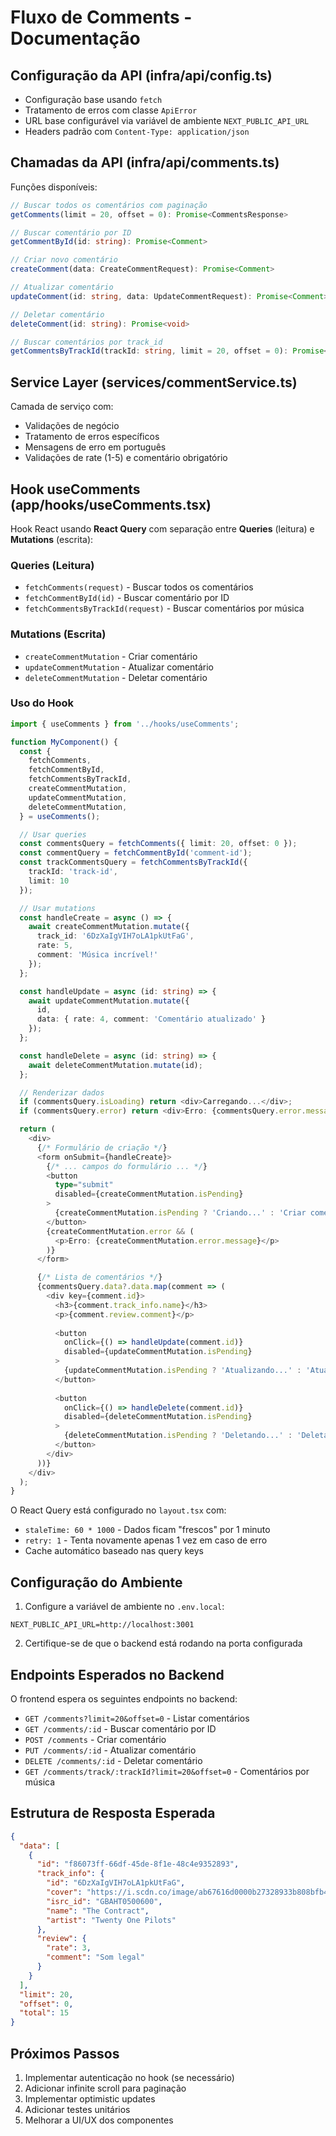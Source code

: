# Fluxo de Comments - Documentação

## Configuração da API (infra/api/config.ts)

- Configuração base usando `fetch`
- Tratamento de erros com classe `ApiError`
- URL base configurável via variável de ambiente `NEXT_PUBLIC_API_URL`
- Headers padrão com `Content-Type: application/json`

## Chamadas da API (infra/api/comments.ts)

Funções disponíveis:

```typescript
// Buscar todos os comentários com paginação
getComments(limit = 20, offset = 0): Promise<CommentsResponse>

// Buscar comentário por ID
getCommentById(id: string): Promise<Comment>

// Criar novo comentário
createComment(data: CreateCommentRequest): Promise<Comment>

// Atualizar comentário
updateComment(id: string, data: UpdateCommentRequest): Promise<Comment>

// Deletar comentário
deleteComment(id: string): Promise<void>

// Buscar comentários por track_id
getCommentsByTrackId(trackId: string, limit = 20, offset = 0): Promise<CommentsResponse>
```

## Service Layer (services/commentService.ts)

Camada de serviço com:

- Validações de negócio
- Tratamento de erros específicos
- Mensagens de erro em português
- Validações de rate (1-5) e comentário obrigatório

## Hook useComments (app/hooks/useComments.tsx)

Hook React usando **React Query** com separação entre **Queries** (leitura) e **Mutations** (escrita):

### Queries (Leitura)
- `fetchComments(request)` - Buscar todos os comentários
- `fetchCommentById(id)` - Buscar comentário por ID
- `fetchCommentsByTrackId(request)` - Buscar comentários por música

### Mutations (Escrita)
- `createCommentMutation` - Criar comentário
- `updateCommentMutation` - Atualizar comentário
- `deleteCommentMutation` - Deletar comentário

### Uso do Hook

```typescript
import { useComments } from '../hooks/useComments';

function MyComponent() {
  const {
    fetchComments,
    fetchCommentById,
    fetchCommentsByTrackId,
    createCommentMutation,
    updateCommentMutation,
    deleteCommentMutation,
  } = useComments();

  // Usar queries
  const commentsQuery = fetchComments({ limit: 20, offset: 0 });
  const commentQuery = fetchCommentById('comment-id');
  const trackCommentsQuery = fetchCommentsByTrackId({ 
    trackId: 'track-id', 
    limit: 10 
  });

  // Usar mutations
  const handleCreate = async () => {
    await createCommentMutation.mutate({
      track_id: '6DzXaIgVIH7oLA1pkUtFaG',
      rate: 5,
      comment: 'Música incrível!'
    });
  };

  const handleUpdate = async (id: string) => {
    await updateCommentMutation.mutate({
      id,
      data: { rate: 4, comment: 'Comentário atualizado' }
    });
  };

  const handleDelete = async (id: string) => {
    await deleteCommentMutation.mutate(id);
  };

  // Renderizar dados
  if (commentsQuery.isLoading) return <div>Carregando...</div>;
  if (commentsQuery.error) return <div>Erro: {commentsQuery.error.message}</div>;

  return (
    <div>
      {/* Formulário de criação */}
      <form onSubmit={handleCreate}>
        {/* ... campos do formulário ... */}
        <button 
          type="submit" 
          disabled={createCommentMutation.isPending}
        >
          {createCommentMutation.isPending ? 'Criando...' : 'Criar comentário'}
        </button>
        {createCommentMutation.error && (
          <p>Erro: {createCommentMutation.error.message}</p>
        )}
      </form>

      {/* Lista de comentários */}
      {commentsQuery.data?.data.map(comment => (
        <div key={comment.id}>
          <h3>{comment.track_info.name}</h3>
          <p>{comment.review.comment}</p>
          
          <button 
            onClick={() => handleUpdate(comment.id)}
            disabled={updateCommentMutation.isPending}
          >
            {updateCommentMutation.isPending ? 'Atualizando...' : 'Atualizar'}
          </button>
          
          <button 
            onClick={() => handleDelete(comment.id)}
            disabled={deleteCommentMutation.isPending}
          >
            {deleteCommentMutation.isPending ? 'Deletando...' : 'Deletar'}
          </button>
        </div>
      ))}
    </div>
  );
}
```

O React Query está configurado no `layout.tsx` com:

- `staleTime: 60 * 1000` - Dados ficam "frescos" por 1 minuto
- `retry: 1` - Tenta novamente apenas 1 vez em caso de erro
- Cache automático baseado nas query keys

## Configuração do Ambiente

1. Configure a variável de ambiente no `.env.local`:

```env
NEXT_PUBLIC_API_URL=http://localhost:3001
```

2. Certifique-se de que o backend está rodando na porta configurada

## Endpoints Esperados no Backend

O frontend espera os seguintes endpoints no backend:

- `GET /comments?limit=20&offset=0` - Listar comentários
- `GET /comments/:id` - Buscar comentário por ID
- `POST /comments` - Criar comentário
- `PUT /comments/:id` - Atualizar comentário
- `DELETE /comments/:id` - Deletar comentário
- `GET /comments/track/:trackId?limit=20&offset=0` - Comentários por música

## Estrutura de Resposta Esperada

```json
{
  "data": [
    {
      "id": "f86073ff-66df-45de-8f1e-48c4e9352893",
      "track_info": {
        "id": "6DzXaIgVIH7oLA1pkUtFaG",
        "cover": "https://i.scdn.co/image/ab67616d0000b27328933b808bfb4cbbd0385400",
        "isrc_id": "GBAHT0500600",
        "name": "The Contract",
        "artist": "Twenty One Pilots"
      },
      "review": {
        "rate": 3,
        "comment": "Som legal"
      }
    }
  ],
  "limit": 20,
  "offset": 0,
  "total": 15
}
```

## Próximos Passos

1. Implementar autenticação no hook (se necessário)
2. Adicionar infinite scroll para paginação
3. Implementar optimistic updates
4. Adicionar testes unitários
5. Melhorar a UI/UX dos componentes 